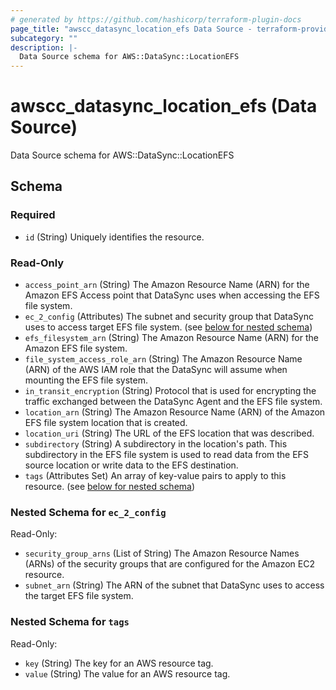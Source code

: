 ```yaml
---
# generated by https://github.com/hashicorp/terraform-plugin-docs
page_title: "awscc_datasync_location_efs Data Source - terraform-provider-awscc"
subcategory: ""
description: |-
  Data Source schema for AWS::DataSync::LocationEFS
---
```


# awscc_datasync_location_efs (Data Source)

Data Source schema for AWS::DataSync::LocationEFS



<!-- schema generated by tfplugindocs -->
## Schema

### Required

- `id` (String) Uniquely identifies the resource.

### Read-Only

- `access_point_arn` (String) The Amazon Resource Name (ARN) for the Amazon EFS Access point that DataSync uses when accessing the EFS file system.
- `ec_2_config` (Attributes) The subnet and security group that DataSync uses to access target EFS file system. (see [below for nested schema](#nestedatt--ec_2_config))
- `efs_filesystem_arn` (String) The Amazon Resource Name (ARN) for the Amazon EFS file system.
- `file_system_access_role_arn` (String) The Amazon Resource Name (ARN) of the AWS IAM role that the DataSync will assume when mounting the EFS file system.
- `in_transit_encryption` (String) Protocol that is used for encrypting the traffic exchanged between the DataSync Agent and the EFS file system.
- `location_arn` (String) The Amazon Resource Name (ARN) of the Amazon EFS file system location that is created.
- `location_uri` (String) The URL of the EFS location that was described.
- `subdirectory` (String) A subdirectory in the location's path. This subdirectory in the EFS file system is used to read data from the EFS source location or write data to the EFS destination.
- `tags` (Attributes Set) An array of key-value pairs to apply to this resource. (see [below for nested schema](#nestedatt--tags))

<a id="nestedatt--ec_2_config"></a>
### Nested Schema for `ec_2_config`

Read-Only:

- `security_group_arns` (List of String) The Amazon Resource Names (ARNs) of the security groups that are configured for the Amazon EC2 resource.
- `subnet_arn` (String) The ARN of the subnet that DataSync uses to access the target EFS file system.


<a id="nestedatt--tags"></a>
### Nested Schema for `tags`

Read-Only:

- `key` (String) The key for an AWS resource tag.
- `value` (String) The value for an AWS resource tag.


